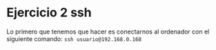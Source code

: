 # Ejercicio 2 ssh

Lo primero que tenemos que hacer es conectarnos al ordenador con el siguiente comando: 
`ssh usuario@192.168.0.168`
